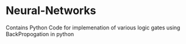# Neural-Networks
Contains Python Code for implemenation of various logic gates using BackPropogation in python
